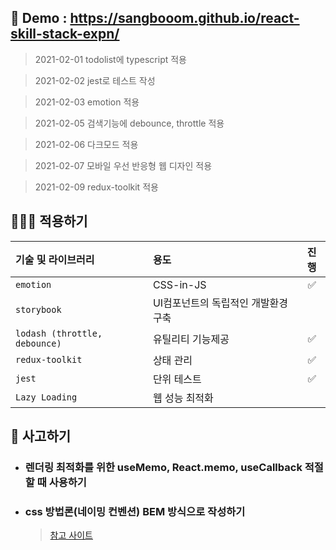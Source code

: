 ## 🚀 Demo : https://sangbooom.github.io/react-skill-stack-expn/
> 2021-02-01 todolist에 typescript 적용

> 2021-02-02 jest로 테스트 작성

> 2021-02-03 emotion 적용

> 2021-02-05 검색기능에 debounce, throttle 적용

> 2021-02-06 다크모드 적용

> 2021-02-07 모바일 우선 반응형 웹 디자인 적용

> 2021-02-09 redux-toolkit 적용 

## 👨🏻‍💻 적용하기

| 기술 및 라이브러리 | 용도 | 진행 |
|:---|:---|:---:|
| `emotion` | CSS-in-JS | ✅ |
| `storybook` | UI컴포넌트의 독립적인 개발환경 구축 |  |
| `lodash (throttle, debounce)` | 유틸리티 기능제공 | ✅ |
| `redux-toolkit` | 상태 관리 | ✅ |
| `jest` | 단위 테스트 | ✅ |
| `Lazy Loading` | 웹 성능 최적화 | |


## 💭 사고하기
- ### 렌더링 최적화를 위한 useMemo, React.memo, useCallback 적절할 때 사용하기
- ### css 방법론(네이밍 컨벤션) BEM 방식으로 작성하기

    > [참고 사이트](https://nykim.work/15)
